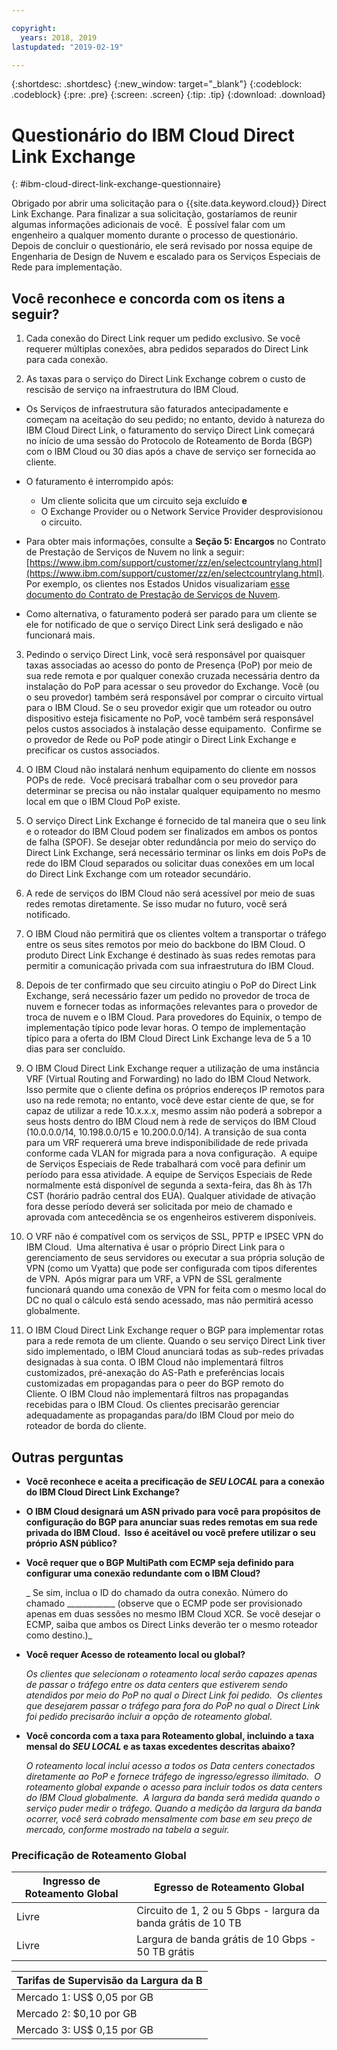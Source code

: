 ```yaml
---

copyright:
  years: 2018, 2019
lastupdated: "2019-02-19"

---
```


{:shortdesc: .shortdesc}
{:new_window: target="_blank"}
{:codeblock: .codeblock}
{:pre: .pre}
{:screen: .screen}
{:tip: .tip}
{:download: .download}

# Questionário do IBM Cloud Direct Link Exchange
{: #ibm-cloud-direct-link-exchange-questionnaire}

Obrigado por abrir uma solicitação para o {{site.data.keyword.cloud}} Direct Link Exchange. Para finalizar a sua solicitação, gostaríamos de reunir algumas informações adicionais de você.  É possível falar com um engenheiro a qualquer momento durante o processo de questionário.  Depois de concluir o questionário, ele será revisado por nossa
equipe de Engenharia de Design de Nuvem e escalado para os Serviços Especiais de Rede para implementação.

## Você reconhece e concorda com os itens a seguir?

1. Cada conexão do Direct Link requer um pedido exclusivo. Se você requerer múltiplas conexões, abra pedidos separados do Direct Link para cada conexão.

2. As taxas para o serviço do Direct Link Exchange cobrem o custo de rescisão de serviço na infraestrutura do IBM Cloud. 

 * Os Serviços de infraestrutura são faturados antecipadamente e começam na aceitação do seu pedido; no entanto, devido à natureza do IBM Cloud Direct Link, o faturamento do serviço Direct Link começará no início de uma sessão do Protocolo de Roteamento de Borda (BGP) com o IBM Cloud ou 30 dias após a chave de serviço ser fornecida ao cliente. 

 * O faturamento é interrompido após:
   * Um cliente solicita que um circuito seja excluído **e** 
   * O Exchange Provider ou o Network Service Provider desprovisionou o circuito.
  * Para obter mais informações, consulte a **Seção 5: Encargos** no Contrato de Prestação de Serviços de
Nuvem no link a seguir: [https://www.ibm.com/support/customer/zz/en/selectcountrylang.html](https://www.ibm.com/support/customer/zz/en/selectcountrylang.html). Por exemplo, os clientes nos Estados Unidos visualizariam
[esse documento do Contrato de
Prestação de Serviços de Nuvem](https://www.ibm.com/support/customer/csol/contractexplorer/cloud/csa/us-en).
  * Como alternativa, o faturamento poderá ser parado para um cliente se ele for notificado de que o serviço Direct Link será desligado e não funcionará mais.

3. Pedindo o serviço Direct Link, você será responsável por quaisquer taxas associadas ao acesso do ponto de Presença (PoP) por meio de sua rede remota e por qualquer conexão cruzada necessária dentro da instalação do PoP para acessar o seu provedor do Exchange. Você (ou o seu provedor) também será responsável por comprar o circuito virtual para o IBM Cloud. Se o seu provedor exigir que um roteador ou outro dispositivo esteja fisicamente no PoP, você também será responsável pelos custos associados à instalação desse equipamento.  Confirme se o provedor de Rede ou PoP pode atingir o Direct Link Exchange e precificar os custos associados.

4. O IBM Cloud não instalará nenhum equipamento do cliente em nossos POPs de rede.  Você precisará trabalhar com o seu provedor para determinar se precisa ou não instalar qualquer equipamento no mesmo local em que o IBM Cloud PoP existe.

5. O serviço Direct Link Exchange é fornecido de tal maneira que o seu link e o roteador do IBM Cloud podem ser finalizados em ambos os pontos de falha (SPOF). Se desejar obter redundância por meio do serviço do Direct Link Exchange, será necessário terminar os links em dois PoPs de rede do IBM Cloud separados ou solicitar duas conexões em um local do Direct Link Exchange com um roteador secundário.

6. A rede de serviços do IBM Cloud não será acessível por meio de suas redes remotas diretamente. Se isso mudar no futuro, você será notificado.

7. O IBM Cloud não permitirá que os clientes voltem a transportar o tráfego entre os seus sites remotos por meio do backbone do IBM Cloud. O produto Direct Link Exchange é destinado às suas redes remotas para permitir a comunicação privada com sua infraestrutura do IBM Cloud.

8. Depois de ter confirmado que seu circuito atingiu o PoP do Direct Link Exchange, será necessário fazer um pedido no provedor de troca de nuvem e fornecer todas as informações relevantes para o provedor de troca de nuvem e o IBM Cloud. Para provedores do Equinix, o tempo de implementação típico pode levar horas. O tempo de implementação típico para a oferta do IBM Cloud Direct Link Exchange leva de 5 a 10 dias para ser concluído. 

9. O IBM Cloud Direct Link Exchange requer a utilização de uma instância VRF (Virtual Routing and Forwarding) no lado do IBM Cloud Network.   Isso permite que o cliente defina os próprios endereços IP remotos para uso na rede remota; no entanto, você deve estar ciente de que, se for capaz de utilizar a rede 10.x.x.x, mesmo assim não poderá a sobrepor a seus hosts dentro do IBM Cloud nem à rede de serviços do IBM Cloud (10.0.0.0/14, 10.198.0.0/15 e 10.200.0.0/14). A transição de sua conta para um VRF requererá uma breve indisponibilidade de rede privada conforme cada VLAN for migrada para a nova configuração.   A equipe de Serviços Especiais de Rede trabalhará com você para definir um período para essa atividade. A equipe de Serviços Especiais de Rede normalmente está disponível de segunda a sexta-feira, das 8h às 17h CST (horário padrão central dos EUA). Qualquer atividade de ativação fora desse período deverá ser solicitada por meio de chamado e aprovada com antecedência se os engenheiros
estiverem disponíveis. 

10. O VRF não é compatível com os serviços de SSL, PPTP e IPSEC VPN do IBM Cloud.  Uma alternativa é usar o próprio Direct Link para o gerenciamento de seus servidores ou executar a sua própria solução de VPN (como um Vyatta) que pode ser configurada com tipos diferentes de VPN.  Após migrar para um VRF, a VPN de SSL geralmente funcionará quando uma conexão de VPN for feita com o mesmo local do DC no qual o cálculo está sendo acessado, mas não permitirá acesso globalmente.

11. O IBM Cloud Direct Link Exchange requer o BGP para implementar rotas para a rede remota de um cliente. Quando o seu serviço Direct Link tiver sido implementado, o IBM Cloud anunciará todas as sub-redes privadas designadas à sua conta. O IBM Cloud não implementará filtros customizados, pré-anexação do AS-Path e preferências locais customizadas em propagandas para o peer do BGP remoto do Cliente. O IBM Cloud não implementará filtros nas propagandas recebidas para o IBM Cloud. Os clientes precisarão gerenciar adequadamente as propagandas para/do IBM Cloud por meio do roteador de borda do cliente. 

## Outras perguntas

* **Você reconhece e aceita a precificação de _SEU LOCAL_ para a conexão do IBM Cloud Direct Link Exchange?**

* **O IBM Cloud designará um ASN privado para você para propósitos de configuração do BGP para anunciar suas redes remotas em sua rede privada do IBM Cloud.  Isso é aceitável ou você prefere utilizar o seu próprio ASN público?**

* **Você requer que o BGP MultiPath com ECMP seja definido para configurar uma conexão redundante com o IBM Cloud?**  

    _ Se sim, inclua o ID do chamado da outra conexão. Número do chamado ____________ (observe que o ECMP pode ser provisionado apenas em duas sessões no mesmo IBM Cloud XCR.  Se você desejar o ECMP, saiba que ambos os Direct Links deverão ter o mesmo roteador como destino.)_

* **Você requer Acesso de roteamento local ou global?**

    _Os clientes que selecionam o roteamento local serão capazes apenas de passar o tráfego entre os data centers que estiverem sendo atendidos por meio do PoP no qual o Direct Link foi pedido.  Os clientes que desejarem passar o tráfego para fora do PoP no qual o Direct Link foi pedido precisarão incluir a opção de roteamento global._

* **Você concorda com a taxa para Roteamento global, incluindo a taxa mensal do _SEU LOCAL_ e as taxas excedentes descritas abaixo?**

    _O roteamento local inclui acesso a todos os Data centers conectados diretamente ao PoP e fornece tráfego de ingresso/egresso ilimitado.  O roteamento global expande o acesso para incluir todos os data centers do IBM Cloud globalmente.  A largura da banda será medida quando o serviço puder medir o tráfego. Quando a medição da largura da banda ocorrer, você será cobrado mensalmente com base em seu preço de mercado, conforme mostrado na tabela a seguir._


### Precificação de Roteamento Global

| Ingresso de Roteamento Global | Egresso de Roteamento Global |
|---|---|
| Livre | Circuito de 1, 2 ou 5 Gbps - largura da banda grátis de 10 TB |
| Livre | Largura de banda grátis de 10 Gbps - 50 TB grátis |


| Tarifas de Supervisão da Largura da B |
|---|
| Mercado 1: US$ 0,05 por GB |
| Mercado 2: $0,10 por GB |
| Mercado 3: US$ 0,15 por GB |
